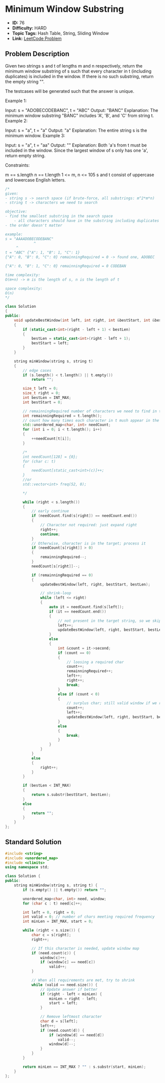 # Minimum Window Substring

- **ID:** 76
- **Difficulty:** HARD
- **Topic Tags:** Hash Table, String, Sliding Window
- **Link:** [LeetCode Problem](https://leetcode.com/problems/minimum-window-substring/description/)

## Problem Description

Given two strings s and t of lengths m and n respectively, return the minimum window substring of s such that every character in t (including duplicates) is included in the window. If there is no such substring, return the empty string "".

The testcases will be generated such that the answer is unique.

Example 1:

Input: s = "ADOBECODEBANC", t = "ABC"
Output: "BANC"
Explanation: The minimum window substring "BANC" includes 'A', 'B', and 'C' from string t.
Example 2:

Input: s = "a", t = "a"
Output: "a"
Explanation: The entire string s is the minimum window.
Example 3:

Input: s = "a", t = "aa"
Output: ""
Explanation: Both 'a's from t must be included in the window.
Since the largest window of s only has one 'a', return empty string.

Constraints:

m == s.length
n == t.length
1 <= m, n <= 105
s and t consist of uppercase and lowercase English letters.

```cpp
/*
given:
- string s -> search space (if brute-force, all substrings: m^2*m*n)
- string t -> characters we need to search

objective:
- find the smallest substring in the search space
    - all characters should have in the substring including duplicates
- the order doesn't matter

example:
s = "AAAADOBECODEBANC"
             ^
     ^
t = "ABC" {"A": 1, "B": 1, "C": 1}
{"A": 0, "B": 0, "C": 0} remainningRequired = 0 -> found one, ADOBEC

{"A": 0, "B": 1, "C": 0} remainningRequired = 0 CODEBAN

time complexity:
O(m+n) -> m is the length of s, n is the length of t

space complexity:
O(n)
*/

class Solution
{
public:
    void updateBestWindow(int left, int right, int &bestStart, int &bestLen)
    {
        if (static_cast<int>(right - left + 1) < bestLen)
        {
            bestLen = static_cast<int>(right - left + 1);
            bestStart = left;
        }
    }

    string minWindow(string s, string t)
    {
        // edge cases
        if (s.length() < t.length() || t.empty())
            return "";

        size_t left = 0;
        size_t right = 0;
        int bestLen = INT_MAX;
        int bestStart = 0;

        // remainningRequired number of characters we need to find in the search space
        int remainningRequired = t.length();
        // count how many times each character in t mush appear in the window
        std::unordered_map<char, int> needCount;
        for (int i = 0; i < t.length(); i++)
        {
            ++needCount[t[i]];
        }

        /*
        int needCount[128] = {0};
        for (char c: t)
        {
            needCount[static_cast<int>(c)]++;
        }
        //or
        std::vector<int> freq(52, 0);

        */

        while (right < s.length())
        {
            // early continue
            if (needCount.find(s[right]) == needCount.end())
            {
                // Character not required: just expand right
                right++;
                continue;
            }
            // Otherwise, character is in the target; process it
            if (needCount[s[right]] > 0)
            {
                remainningRequired--;
            }
            needCount[s[right]]--;

            if (remainningRequired == 0)
            {
                updateBestWindow(left, right, bestStart, bestLen);

                // shrink-loop
                while (left <= right)
                {
                    auto it = needCount.find(s[left]);
                    if (it == needCount.end())
                    {
                        // not present in the target string, so we skip
                        left++;
                        updateBestWindow(left, right, bestStart, bestLen);
                    }
                    else
                    {
                        int &count = it->second;
                        if (count == 0)
                        {
                            // loosing a required char
                            count++;
                            remainningRequired++;
                            left++;
                            right++;
                            break;
                        }
                        else if (count < 0)
                        {
                            // surplus char; still valid window if we remove it
                            count++;
                            left++;
                            updateBestWindow(left, right, bestStart, bestLen);
                        }
                        else
                        {
                            break;
                        }
                    }
                }
            }
            else
            {
                right++;
            }
        }

        if (bestLen < INT_MAX)
        {
            return s.substr(bestStart, bestLen);
        }
        else
        {
            return "";
        }
    }
};
```

## Standard Solution

```cpp
#include <string>
#include <unordered_map>
#include <climits>
using namespace std;

class Solution {
public:
    string minWindow(string s, string t) {
        if (s.empty() || t.empty()) return "";

        unordered_map<char, int> need, window;
        for (char c : t) need[c]++;

        int left = 0, right = 0;
        int valid = 0; // number of chars meeting required frequency
        int minLen = INT_MAX, start = 0;

        while (right < s.size()) {
            char c = s[right];
            right++;

            // If this character is needed, update window map
            if (need.count(c)) {
                window[c]++;
                if (window[c] == need[c])
                    valid++;
            }

            // When all requirements are met, try to shrink
            while (valid == need.size()) {
                // Update answer if better
                if (right - left < minLen) {
                    minLen = right - left;
                    start = left;
                }

                // Remove leftmost character
                char d = s[left];
                left++;
                if (need.count(d)) {
                    if (window[d] == need[d])
                        valid--;
                    window[d]--;
                }
            }
        }

        return minLen == INT_MAX ? "" : s.substr(start, minLen);
    }
};
```
